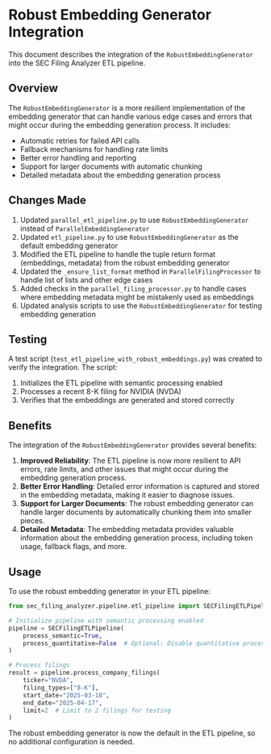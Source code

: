 # Robust Embedding Generator Integration

This document describes the integration of the `RobustEmbeddingGenerator` into the SEC Filing Analyzer ETL pipeline.

## Overview

The `RobustEmbeddingGenerator` is a more resilient implementation of the embedding generator that can handle various edge cases and errors that might occur during the embedding generation process. It includes:

- Automatic retries for failed API calls
- Fallback mechanisms for handling rate limits
- Better error handling and reporting
- Support for larger documents with automatic chunking
- Detailed metadata about the embedding generation process

## Changes Made

1. Updated `parallel_etl_pipeline.py` to use `RobustEmbeddingGenerator` instead of `ParallelEmbeddingGenerator`
2. Updated `etl_pipeline.py` to use `RobustEmbeddingGenerator` as the default embedding generator
3. Modified the ETL pipeline to handle the tuple return format (embeddings, metadata) from the robust embedding generator
4. Updated the `_ensure_list_format` method in `ParallelFilingProcessor` to handle list of lists and other edge cases
5. Added checks in the `parallel_filing_processor.py` to handle cases where embedding metadata might be mistakenly used as embeddings
6. Updated analysis scripts to use the `RobustEmbeddingGenerator` for testing embedding generation

## Testing

A test script (`test_etl_pipeline_with_robust_embeddings.py`) was created to verify the integration. The script:

1. Initializes the ETL pipeline with semantic processing enabled
2. Processes a recent 8-K filing for NVIDIA (NVDA)
3. Verifies that the embeddings are generated and stored correctly

## Benefits

The integration of the `RobustEmbeddingGenerator` provides several benefits:

1. **Improved Reliability**: The ETL pipeline is now more resilient to API errors, rate limits, and other issues that might occur during the embedding generation process.
2. **Better Error Handling**: Detailed error information is captured and stored in the embedding metadata, making it easier to diagnose issues.
3. **Support for Larger Documents**: The robust embedding generator can handle larger documents by automatically chunking them into smaller pieces.
4. **Detailed Metadata**: The embedding metadata provides valuable information about the embedding generation process, including token usage, fallback flags, and more.

## Usage

To use the robust embedding generator in your ETL pipeline:

```python
from sec_filing_analyzer.pipeline.etl_pipeline import SECFilingETLPipeline

# Initialize pipeline with semantic processing enabled
pipeline = SECFilingETLPipeline(
    process_semantic=True,
    process_quantitative=False  # Optional: Disable quantitative processing if not needed
)

# Process filings
result = pipeline.process_company_filings(
    ticker="NVDA",
    filing_types=["8-K"],
    start_date="2025-03-18",
    end_date="2025-04-17",
    limit=2  # Limit to 2 filings for testing
)
```

The robust embedding generator is now the default in the ETL pipeline, so no additional configuration is needed.

